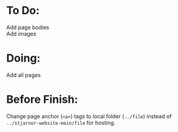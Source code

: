 # To Do:

Add page bodies<br>
Add images

# Doing:

Add all pages

# Before Finish:

Change page anchor (`<a>`) tags to local folder (`../file`) instead of `../stjarnor-website-main/file` for hosting.
